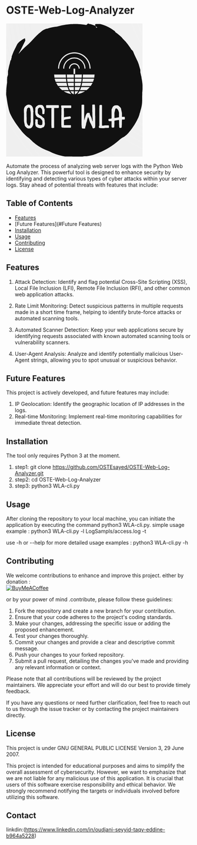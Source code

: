 # OSTE-Web-Log-Analyzer
![Project Logo](Lib/ostewla.png)

Automate the process of analyzing web server logs with the Python Web Log Analyzer. This powerful tool is designed to enhance security by identifying and detecting various types of cyber attacks within your server logs. Stay ahead of potential threats with features that include:


## Table of Contents

- [Features](#features)
- [Future Features](#Future Features)
- [Installation](#installation)
- [Usage](#usage)
- [Contributing](#contributing)
- [License](#license)


## Features
1. Attack Detection: Identify and flag potential Cross-Site Scripting (XSS), Local File Inclusion (LFI), Remote File Inclusion (RFI), and other common web application attacks.

2. Rate Limit Monitoring: Detect suspicious patterns in multiple requests made in a short time frame, helping to identify brute-force attacks or automated scanning tools.

3. Automated Scanner Detection: Keep your web applications secure by identifying requests associated with known automated scanning tools or vulnerability scanners.

4. User-Agent Analysis: Analyze and identify potentially malicious User-Agent strings, allowing you to spot unusual or suspicious behavior.

## Future Features

This project is actively developed, and future features may include:

1. IP Geolocation: Identify the geographic location of IP addresses in the logs.
2. Real-time Monitoring: Implement real-time monitoring capabilities for immediate threat detection.

## Installation

The tool only requires Python 3 at the moment.

1. step1: 
    git clone https://github.com/OSTEsayed/OSTE-Web-Log-Analyzer.git
2. step2:
    cd OSTE-Web-Log-Analyzer
3. step3:
    python3 WLA-cli.py

## Usage

After cloning the repository to your local machine, you can initiate the application by executing the command python3 WLA-cli.py. 
simple usage example : python3 WLA-cli.py -l LogSampls/access.log -t

use -h or --help for more detailed usage examples : python3 WLA-cli.py -h

## Contributing

We welcome contributions to enhance and improve this project. 
either by donation :  
  [![BuyMeACoffee](https://img.shields.io/badge/Buy%20Me%20a%20Coffee-ffdd00?style=for-the-badge&logo=buy-me-a-coffee&logoColor=black)](https://www.buymeacoffee.com/oudjanisaye)
 
or by your power of mind .contribute, please follow these guidelines:

   1. Fork the repository and create a new branch for your contribution.
   2. Ensure that your code adheres to the project's coding standards.
   3. Make your changes, addressing the specific issue or adding the proposed enhancement.
   4. Test your changes thoroughly.
   5. Commit your changes and provide a clear and descriptive commit message.
   6. Push your changes to your forked repository.
   7. Submit a pull request, detailing the changes you've made and providing any relevant information or context.

Please note that all contributions will be reviewed by the project maintainers. We appreciate your effort and will do our best to provide timely feedback.

If you have any questions or need further clarification, feel free to reach out to us through the issue tracker or by contacting the project maintainers directly.

## License

This project is under  GNU GENERAL PUBLIC LICENSE Version 3, 29 June 2007.

This project is intended for educational purposes and aims to simplify the overall assessment of cybersecurity. However, we want to emphasize that we are not liable for any malicious use of this application. It is crucial that users of this software exercise responsibility and ethical behavior. We strongly recommend notifying the targets or individuals involved before utilizing this software.

## Contact
   linkdin:(https://www.linkedin.com/in/oudjani-seyyid-taqy-eddine-b964a5228)


